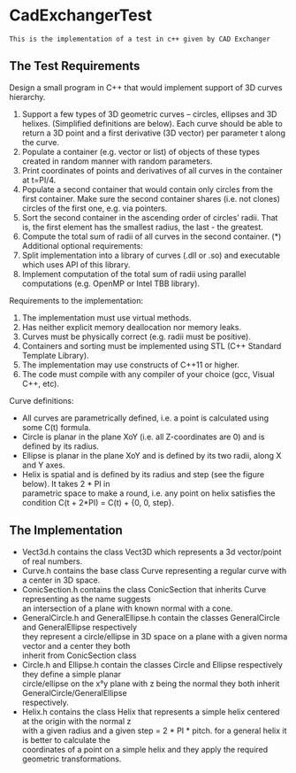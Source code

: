 # CadExchangerTest
    This is the implementation of a test in c++ given by CAD Exchanger

## The Test Requirements

Design a small program in C++ that would implement support of 3D curves hierarchy.
1. Support a few types of 3D geometric curves – circles, ellipses and 3D helixes. (Simplified
   definitions are below). Each curve should be able to return a 3D point and a first derivative (3D
   vector) per parameter t along the curve.
2. Populate a container (e.g. vector or list) of objects of these types created in random manner with
   random parameters.
3. Print coordinates of points and derivatives of all curves in the container at t=PI/4.
4. Populate a second container that would contain only circles from the first container. Make sure the
   second container shares (i.e. not clones) circles of the first one, e.g. via pointers.
5. Sort the second container in the ascending order of circles’ radii. That is, the first element has the
   smallest radius, the last - the greatest.
6. Compute the total sum of radii of all curves in the second container.
   (*) Additional optional requirements:
7. Split implementation into a library of curves (.dll or .so) and executable which uses API of this
   library.
8. Implement computation of the total sum of radii using parallel computations (e.g. OpenMP or Intel
   TBB library).

Requirements to the implementation:

1. The implementation must use virtual methods.
2. Has neither explicit memory deallocation nor memory leaks.
3. Curves must be physically correct (e.g. radii must be positive).
4. Containers and sorting must be implemented using STL (C++ Standard Template Library).
5. The implementation may use constructs of C++11 or higher.
6. The code must compile with any compiler of your choice (gcc, Visual C++, etc).

Curve definitions:
- All curves are parametrically defined, i.e. a point is calculated using some C(t) formula.
- Circle is planar in the plane XoY (i.e. all Z-coordinates are 0) and is defined by its radius.
- Ellipse is planar in the plane XoY and is defined by its two radii, along X and Y axes.
- Helix is spatial and is defined by its radius and step (see the figure below). It takes 2 * PI in  
  parametric space to make a round, i.e. any point on helix satisfies the condition C(t + 2*PI) = C(t) +
  {0, 0, step}.

## The Implementation 

- Vect3d.h contains the class Vect3D which represents a 3d vector/point of real numbers.
- Curve.h contains the base class Curve representing a regular curve with a center in 3D space.
- ConicSection.h contains the class ConicSection that inherits Curve representing as the name suggests  
    an intersection of a plane with known normal with a cone.
- GeneralCircle.h and GeneralEllipse.h contain the classes GeneralCircle and GeneralEllipse respectively  
    they represent a circle/ellipse in 3D space on a plane with a given norma vector and a center they both  
    inherit from ConicSection class
- Circle.h and Ellipse.h contain the classes Circle and Ellipse respectively they define a simple planar  
    circle/ellipse on the x°y plane with z being the normal they both inherit GeneralCircle/GeneralEllipse  
    respectively.
- Helix.h contains the class Helix that represents a simple helix centered at the origin with the normal z  
  with a given radius and a given step = 2 * PI * pitch. for a general helix it is better to calculate the  
  coordinates of a point on a simple helix and they apply the required geometric transformations.